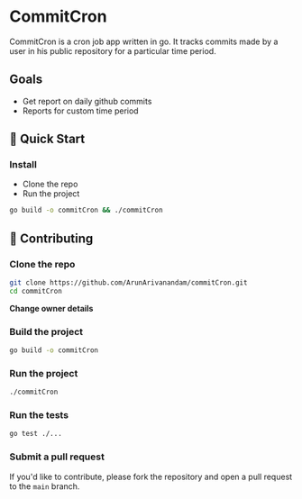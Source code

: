 # CommitCron

CommitCron is a cron job app written in go. It tracks commits made by a user in his public repository for a particular time period.

## Goals

- Get report on daily github commits
- Reports for custom time period

## 🚀 Quick Start

### Install

- Clone the repo
- Run the project

```bash
go build -o commitCron && ./commitCron
```
## 🤝 Contributing

### Clone the repo

```bash
git clone https://github.com/ArunArivanandam/commitCron.git
cd commitCron
````

**Change owner details**

### Build the project

```bash
go build -o commitCron
```

### Run the project

```bash
./commitCron
```

### Run the tests

```bash
go test ./...
```

### Submit a pull request

If you'd like to contribute, please fork the repository and open a pull request to the `main` branch.
